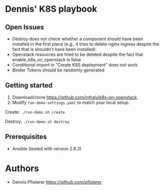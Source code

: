 # Dennis' K8S playbook

## Open Issues

- Destroy does not check whether a component should have been installed in the first place (e.g., it tries to delete nginx ingress despite the fact that is shouldn't have been installed)
- Openstack resources are tried to be deleted despite the fact that enable_k8s_on_openstack is false
- Conditional import in "Create K8S deployment" does not work
- Binder Tokens should be randomly generated

## Getting started

1. Download/clone <https://github.com/infraly/k8s-on-openstack>.
2. Modify `run-demo-settings.yaml` to match your local setup.

Create: `./run-demo.sh create`

Destroy: `./run-demo.sh destroy`

## Prerequisites

- Ansible (tested with version 2.8.3)

# Authors

- Dennis Pfisterer <https://github.com/pfisterer>

